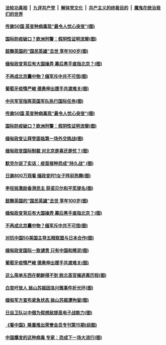 

####  [法轮功真相](../../../../basic/blob/master/README.md?t=02040001) &nbsp;|&nbsp; [九评共产党](../../../../9ping.md/blob/master/README.md?t=02040001) &nbsp;|&nbsp; [解体党文化](../../../../jtdwh.md/blob/master/README.md?t=02040001)  &nbsp;|&nbsp; [共产主义的终极目的](../../../../gczydzjmd.md/blob/master/README.md?t=02040001) &nbsp;|&nbsp; [魔鬼在统治我们的世界](../../../../mgztzwmdsj.md/blob/master/README.md?t=02040001) 

#### [传逾50国 英变种病毒现“最令人忧心突变”(图)](../pages/p9/961288.md?t=02040001) 

#### [国际防疫破口？欧洲刑警：假阴性证明流窜(图)](../pages/p9/961181.md?t=02040001) 

#### [鼓舞英国的“国民英雄”去世 享年100岁(图)](../pages/p9/961224.md?t=02040001) 

#### [缅甸政变背后有大国操弄 幕后黑手直指北京？(图)](../pages/p9/961150.md?t=02040001) 

#### [不再成北京囊中物？缅军斥中共不可信(图)](../pages/p9/961048.md?t=02040001) 

#### [葡萄牙疫情严峻 德奥伸出援手共渡难关(图)](../pages/p9/961101.md?t=02040001) 

#### [中共军官指挥英国军队执行国际任务(图)](../pages/p9/961336.md?t=02040001) 

#### [传逾50国 英变种病毒现“最令人忧心突变”(图)](../pages/p9/961288.md?t=02040001) 

#### [国际防疫破口？欧洲刑警：假阴性证明流窜(图)](../pages/p9/961181.md?t=02040001) 

#### [缅甸政变让拜登面临第一场外交挑战(图)](../pages/p9/961259.md?t=02040001) 

#### [缅甸政变国际制裁 对北京是喜还是忧？(图)](../pages/p9/961258.md?t=02040001) 

#### [默克尔说了实话：疫苗接种恐成“持久战” (图)](../pages/p9/961241.md?t=02040001) 

#### [日逾800万观看 缅政变时1女子阵前热舞(图)](../pages/p9/961165.md?t=02040001) 

#### [李柱铭激励香港民主 获诺贝尔和平奖提名(图)](../pages/p9/961237.md?t=02040001) 

#### [鼓舞英国的“国民英雄”去世 享年100岁(图)](../pages/p9/961224.md?t=02040001) 

#### [缅甸政变背后有大国操弄 幕后黑手直指北京？(图)](../pages/p9/961150.md?t=02040001) 

#### [不再成北京囊中物？缅军斥中共不可信(图)](../pages/p9/961048.md?t=02040001) 

#### [对抗中国5G美国主导五眼联盟与日本合作(图)](../pages/p9/961112.md?t=02040001) 

#### [缅甸政变国际一致谴责 只有中国和稀泥(图)](../pages/p9/961111.md?t=02040001) 

#### [葡萄牙疫情严峻 德奥伸出援手共渡难关(图)](../pages/p9/961101.md?t=02040001) 

#### [这么简单东西在朝鲜得不到 脱北高官揭逃离历程(图)](../pages/p9/961055.md?t=02040001) 

#### [白宫吁放人 翁山苏姬因洛兴雅事件折光环(图)](../pages/p9/961035.md?t=02040001) 

#### [缅甸军方宣布紧急状态 翁山苏姬遭拘留(图)](../pages/p9/961007.md?t=02040001) 

#### [日自卫队以中俄为假想敌提高电子战能力(图)](../pages/p9/960919.md?t=02040001) 

#### [《看中国》隆重推出荣誉会员专刊第15期(组图)](../pages/p9/960982.md?t=02040001) 

#### [中国爆发的这种病毒 专家：恐成下一场大流行(图)](../pages/p9/960938.md?t=02040001) 

